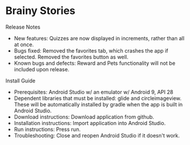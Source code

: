 # Brainy Stories

Release Notes
- New features: Quizzes are now displayed in increments, rather than all at once.
- Bugs fixed: Removed the favorites tab, which crashes the app if selected. Removed the favorites button as well. 
- Known bugs and defects: Reward and Pets functionality will not be included upon release. 

Install Guide
- Prerequisites: Android Studio w/ an emulator w/ Android 9, API 28
- Dependent libraries that must be installed: glide and circleimageview. These will be automatically installed by gradle when the app is     built in Android Studio.  
- Download instructions: Download application from github.
- Installation instructions: Import application into Android Studio.
- Run instructions: Press run.
- Troubleshooting: Close and reopen Android Studio if it doesn't work.
